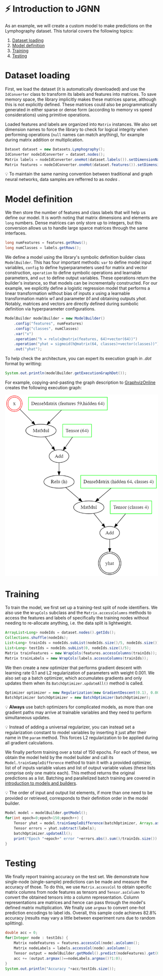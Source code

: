 # :zap: Introduction to JGNN

As an example, we will create a custom model to make predictions on the Lymphography dataset.
This tutorial covers the following topics:

1. [Dataset loading](#dataset-loading)
2. [Model definition](#model-definition)
3. [Training](#training)
4. [Testing](#testing)

# Dataset loading
First, we load the dataset (it is automatically downloaded) and use the `IdConverter` class
to transform its labels and features into matrices. To save memory space, the library implicitly
makes these matrices sparse, although this is not explicitly defined. These matrices could also
be programmatically generated in either sparse or dense form (according to memory vs speed
considerations) using primitive operations.

Loaded features and labels are organized into `Matrix` instances. We also set dimension names
to force the library to check for logical integrity when performing operations (`null` names
can match anything), for example during matrix addition or multiplication.

```java
Dataset dataset = new Datasets.Lymphography();
IdConverter nodeIdConverter = dataset.nodes();
Matrix labels = nodeIdConverter.oneHot(dataset.labels()).setDimensionName("samples", "features");
Matrix features = nodeIdConverter.oneHot(dataset.features()).setDimensionName("samples", "classes");
```

:bulb: To maintain the same naming convention between traditional and graph neural networks, 
data samples are refferred to as *nodes* .

# Model definition
We then store the number of features and class labels that will help us define our model. It
is worth noting that matrix dimensions and elements are `long` numbers. Dense matrices can only
store up to integers, but this conversion allows us to handle large sparce matrices through the
same interfaces.

```java
long numFeatures = features.getRows();
long numClasses = labels.getRows();
```

We define a model using the library's symbolic definition builder class `ModelBuilder`. This
has four important methods: `var` to define model input variables, `config` to define
hyperparameters used for matrix and vector construction,
`operation` to define symbolic operations and learnable parameters,
and `out` to define output variables.
These operations return the builder's instance, so that models can be incrementally constructed.
For our example, we explicitly define a logistic regression model that performs a linear transformation
without bias of inputs *x* using a learnable transformation matrix *w1* and parameter *b1* 
and obtaining outputs *yhat*. Notably, matrices and vectors are directly defined during sumbolic
definition via hyperparameter configurations.

```java
ModelBuilder modelBuilder = new ModelBuilder()
	.config("features", numFeatures)
	.config("classes", numClasses)
	.var("x")
	.operation("h = relu(x@matrix(features, 64)+vector(64))")
	.operation("yhat = sigmoid(h@matrix(64, classes)+vector(classes))")
	.out("yhat");
```

To help check the architecture, you can expert its execution graph in *.dot* format
by writting:

```java
System.out.println(modelBuilder.getExecutionGraphDot());
```

For example, copying-and-pasting the graph description to [GraphvizOnline](https://dreampuf.github.io/GraphvizOnline/) creates the following execution graph:

![Example execution graph](graphviz.png)

# Training
To train the model, we first set up a training-test split of node identifiers. We also use the `WrapCols`
subclass and the `Matrix.accessColumns` methods to access the features and labels of specifically the
training nodes without needing to re-allocate anything, i.e. the data split is lightweight.

```java
ArrayList<Long> nodeIds = dataset.nodes().getIds();
Collections.shuffle(nodeIds);
List<Long> trainIds = nodeIds.subList(nodeIds.size()/5, nodeIds.size());
List<Long> testIds = nodeIds.subList(0, nodeIds.size()/5);
Matrix trainFeatures = new WrapCols(features.accessColumns(trainIds));
Matrix trainLabels = new WrapCols(labels.accessColumns(trainIds));
```

We then create a new optimizer that performs gradient descent with learning rate 0.1 
and L2 regularization of parameters with weight 0.001. We also set up a batch optimizer, which accumulates gradients and only updates them when its `BatchOptimizer.updateAll()` method is called.

```java
Optimizer optimizer = new Regularization(new GradientDescent(0.1), 0.001);
BatchOptimizer batchOptimizer = new BatchOptimizer(batchOptimizer);
```

:bulb: **Always** use batch optimizers for complicated models, as more than one gradient paths may arrive
at trainable variables and they need to perform simultaneous updates.

:bulb: Instead of adding a universal regularizer, you can instead set a regularization constant
to model variables by inserting it just after their name in the `param` method. This forces
L2 regularization to be applied during all gradient calculations.


We finally perform training over a total of 150 epochs. For each of these, we obtain the model held by the model builder
and call its `Model.trainSampleDifference` method to train it with a provided optimizer, list of of inputs variable
values and list of output variable values (these lists comprise only one matrix each). This method returns the original
predictions as a list. Batching and parallelized batch training are covered in [introduction to models and builders](Models.md).

:bulb: The order of input and output list elements, if more than one need to be provided or retrieved, corresponds to
their definition order in the model builder.

```java
Model model = modelBuilder.getModel();
for(int epoch=0;epoch<150;epoch++) {
	Tensor yhat = model.trainSampleDifference(batchOptimizer, Arrays.asList(features), Arrays.asList(labels)).get(0);
	Tensor errors = yhat.subtract(labels);
	batchOptimizer.updateAll();
	print("Epoch "+epoch+" error "+errors.abs().sum()/trainIds.size())
}
```

# Testing
We finally report training accuracy on the test set. We demonstrate how single-node (single-sample) predictions can be
made and measure the accuracy of those. To do this, we use `Matrix.accessCol` to obtain specific matrix columns from node
features as tensors and `Tensor.asColumn` to convert the obtained tensors into a column representation. Column representations
are matrices and hence can pass through the model's defined matrix multiplication. We finally use `argmax` to convert one-hot 
prediction encodings to label ids. Overall, this sample code achieves 82.8% accuracy (results may vary a little between experiment
runs due to random splitting).

```java
double acc = 0;
for(Integer node : testIds) {
	Matrix nodeFeatures = features.accessCol(node).asColumn();
	Matrix nodeLabels = labels.accessCol(node).asColumn();
	Tensor output = modelBuilder.getModel().predict(nodeFeatures).get(0);
	acc += (output.argmax()==nodeLabels.argmax()?1:0);
}
System.out.println("Accuracy "+acc/testIds.size());
```
